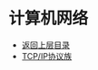 # 计算机网络

* [返回上层目录](../cs-courses.md)
* [TCP/IP协议族](tcp-ip-protocol-family/tcp-ip-protocol-family.md)

